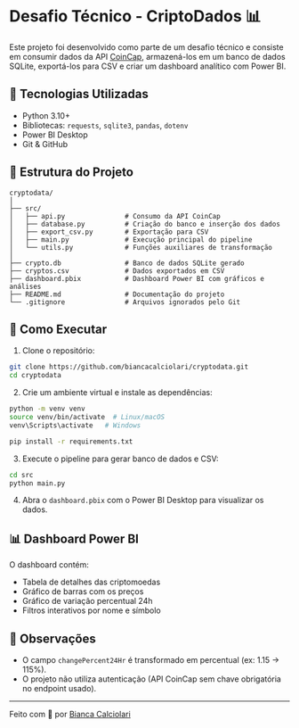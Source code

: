 # Desafio Técnico - CriptoDados 📊

Este projeto foi desenvolvido como parte de um desafio técnico e consiste em consumir dados da API [CoinCap](https://coincap.io/), armazená-los em um banco de dados SQLite, exportá-los para CSV e criar um dashboard analítico com Power BI.

## 🔧 Tecnologias Utilizadas

- Python 3.10+
- Bibliotecas: `requests`, `sqlite3`, `pandas`, `dotenv`
- Power BI Desktop
- Git & GitHub

## 📁 Estrutura do Projeto

```
cryptodata/
│
├── src/
│   ├── api.py               # Consumo da API CoinCap
│   ├── database.py          # Criação do banco e inserção dos dados
│   ├── export_csv.py        # Exportação para CSV
│   ├── main.py              # Execução principal do pipeline
│   └── utils.py             # Funções auxiliares de transformação
│
├── crypto.db                # Banco de dados SQLite gerado
├── cryptos.csv              # Dados exportados em CSV
├── dashboard.pbix           # Dashboard Power BI com gráficos e análises
├── README.md                # Documentação do projeto
└── .gitignore               # Arquivos ignorados pelo Git
```

## 🚀 Como Executar

1. Clone o repositório:

```bash
git clone https://github.com/biancacalciolari/cryptodata.git
cd cryptodata
```

2. Crie um ambiente virtual e instale as dependências:

```bash
python -m venv venv
source venv/bin/activate  # Linux/macOS
venv\Scripts\activate   # Windows

pip install -r requirements.txt
```

3. Execute o pipeline para gerar banco de dados e CSV:

```bash
cd src
python main.py
```

4. Abra o `dashboard.pbix` com o Power BI Desktop para visualizar os dados.

## 📊 Dashboard Power BI

O dashboard contém:

- Tabela de detalhes das criptomoedas
- Gráfico de barras com os preços
- Gráfico de variação percentual 24h
- Filtros interativos por nome e símbolo

## 📌 Observações

- O campo `changePercent24Hr` é transformado em percentual (ex: 1.15 → 115%).
- O projeto não utiliza autenticação (API CoinCap sem chave obrigatória no endpoint usado).

---

Feito com 💙 por [Bianca Calciolari](https://github.com/biancacalciolari)
